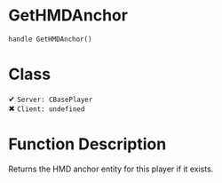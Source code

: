 # GetHMDAnchor
```
handle GetHMDAnchor()
```
# Class
✔ `Server: CBasePlayer`  
✖ `Client: undefined`  

# Function Description
Returns the HMD anchor entity for this player if it exists.

